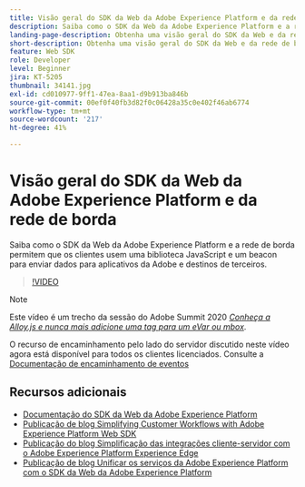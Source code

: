 ```yaml
---
title: Visão geral do SDK da Web da Adobe Experience Platform e da rede de borda
description: Saiba como o SDK da Web da Adobe Experience Platform e a rede de borda permitem que os clientes usem uma biblioteca JavaScript e um beacon para enviar dados para aplicativos da Adobe e destinos de terceiros.
landing-page-description: Obtenha uma visão geral do SDK da Web e da rede de borda.
short-description: Obtenha uma visão geral do SDK da Web e da rede de borda.
feature: Web SDK
role: Developer
level: Beginner
jira: KT-5205
thumbnail: 34141.jpg
exl-id: cd010977-9ff1-47ea-8aa1-d9b913ba846b
source-git-commit: 00ef0f40fb3d82f0c06428a35c0e402f46ab6774
workflow-type: tm+mt
source-wordcount: '217'
ht-degree: 41%

---
```


# Visão geral do SDK da Web da Adobe Experience Platform e da rede de borda

Saiba como o SDK da Web da Adobe Experience Platform e a rede de borda permitem que os clientes usem uma biblioteca JavaScript e um beacon para enviar dados para aplicativos da Adobe e destinos de terceiros.

>[!VIDEO](https://video.tv.adobe.com/v/34141?learn=on)

>[!NOTE]
>
>Este vídeo é um trecho da sessão do Adobe Summit 2020 *[Conheça a Alloy.js e nunca mais adicione uma tag para um eVar ou mbox](https://business.adobe.com/summit/2020/with-alloy-js-never-tag-for-an-evar-or-mbox-again.html)*.
>
>O recurso de encaminhamento pelo lado do servidor discutido neste vídeo agora está disponível para todos os clientes licenciados. Consulte a [Documentação de encaminhamento de eventos](https://experienceleague.adobe.com/docs/experience-platform/tags/event-forwarding/overview.html)

## Recursos adicionais

* [Documentação do SDK da Web da Adobe Experience Platform](https://experienceleague.adobe.com/docs/experience-platform/edge/home.html?lang=pt-BR)
* [Publicação de blog Simplifying Customer Workflows with Adobe Experience Platform Web SDK](https://medium.com/adobetech/simplifying-customer-workflows-with-adobe-experience-platform-web-sdk-4e54fe134f4a)
* [Publicação do blog Simplificação das integrações cliente-servidor com o Adobe Experience Platform Experience Edge](https://medium.com/adobetech/streamlining-client-server-integrations-with-adobe-experience-platform-experience-edge-1caaef887172)
* [Publicação de blog Unificar os serviços da Adobe Experience Platform com o SDK da Web da Adobe Experience Platform](https://medium.com/adobetech/unify-your-adobe-experience-platform-services-with-adobe-experience-platform-web-sdk-75cf6851a9fc)
